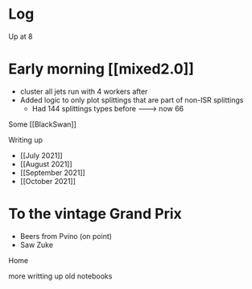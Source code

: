 

# Log

Up at 8

# Early morning [[mixed2.0]]
- cluster all jets run with 4 workers after
- Added logic to only plot splittings that are part of non-ISR splittings
	- Had 144 splittings types before ---> now 66


Some [[BlackSwan]]

Writing up
- [[July 2021]]
- [[August 2021]]
- [[September 2021]]
- [[October 2021]]

# To the vintage Grand Prix
- Beers from Pvino (on point)
- Saw Zuke

Home

more writting up old notebooks
